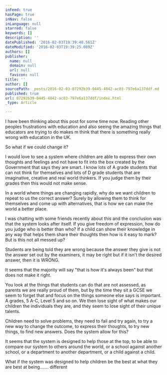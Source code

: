 ```yaml
---
inFeed: true
hasPage: true
inNav: false
inLanguage: null
starred: false
keywords: []
description: ''
datePublished: '2016-02-03T19:39:40.561Z'
dateModified: '2016-02-03T19:39:25.089Z'
authors: []
publisher:
  name: null
  domain: null
  url: null
  favicon: null
title: ''
author: []
sourcePath: _posts/2016-02-03-87292b39-0445-4842-ac03-797e6a137ddf.md
published: true
url: 87292b39-0445-4842-ac03-797e6a137ddf/index.html
_type: Article

---
```

I have been thinking about this post for some time now.  Reading other peoples frustrations with education and also seeing the amazing things that educators are trying to do makes m think that there is something really wrong with education in the UK.

So what if we could change it?

I would love to see a system where children are able to express their own thoughts and feelings and not have to fit into the box created by the Government that says they are smart. I know lots of A grade students that can not think for themselves and lots of D grade students that are imaginative, creative and real world thinkers.  If you judge them by their grades then this would not make sense.

In a world where things are changing rapidly, why do we want children to repeat to us the correct answer?  Surely by allowing them to think for themselves and come up with alternatives, that is how we can make the world a better place.

I was chatting with some friends recently about this and the conclusion was that the system looks after itself.  If you give freedom of expression, how do you judge who is better than who?  If a child can show their knowledge in any way that helps them share their thoughts then how is it easy to mark?  But is this not all messed up?

Students are being told they are wrong because the answer they give is not the answer set out by the examiners, it may be right but if it isn't the desired answer, then it is WRONG.

It seems that the majority will say "that is how it's always been" but that does not make it right.

You look at the things that students can do that are not assessed, as parents we are really proud of them, but by the time they sit a GCSE we seem to forget that and focus on the things someone else says is important.  A grades, 5 A-C, Level 5 and so on.  We then lose sight of what makes our children the individuals they are, and they seem to lose sight of their unique talents.

Children need to solve problems, they need to fail and try again, to try a new way to change the outcome, to express their thoughts, to try new things, to find new answers.  Does the system allow for this?

It seems that the system is designed to help those at the top, to be able to compare our system to others around the world, or a school against another school, or a department to another department, or a child against a child.

What if the system was designed to help children be the best at what they are best at being....... different